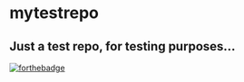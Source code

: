 # mytestrepo
Just a test repo, for testing purposes...
---
[![forthebadge](https://forthebadge.com/images/badges/warning,-this-contains_-plutonium.svg)](https://forthebadge.com)

